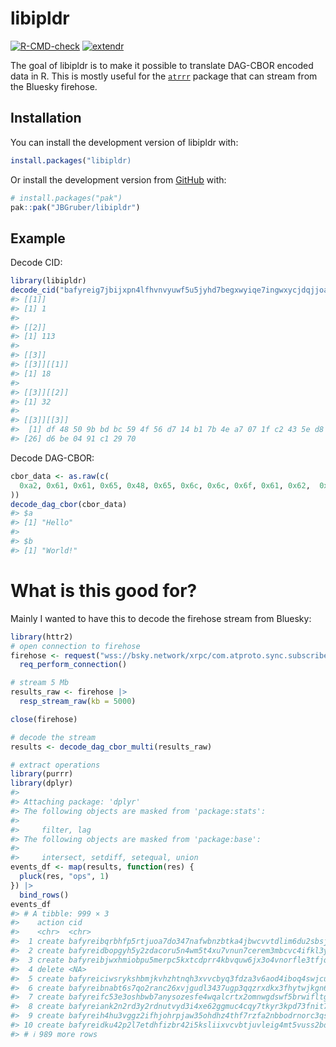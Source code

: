

<!-- README.md is generated from README.qmd. Please edit that file -->

# libipldr

<!-- badges: start -->

[![R-CMD-check](https://github.com/JBGruber/libipldr/actions/workflows/R-CMD-check.yaml/badge.svg)](https://github.com/JBGruber/libipldr/actions/workflows/R-CMD-check.yaml)
[![extendr](https://img.shields.io/badge/extendr-%5E0.8.1-276DC2)](https://extendr.github.io/extendr/extendr_api/)
<!-- badges: end -->

The goal of libipldr is to make it possible to translate DAG-CBOR
encoded data in R. This is mostly useful for the
[`atrrr`](https://jbgruber.github.io/atrrr/articles/Networks.html)
package that can stream from the Bluesky firehose.

## Installation

You can install the development version of libipldr with:

``` r
install.packages("libipldr)
```

Or install the development version from [GitHub](https://github.com/)
with:

``` r
# install.packages("pak")
pak::pak("JBGruber/libipldr")
```

## Example

Decode CID:

``` r
library(libipldr)
decode_cid("bafyreig7jbijxpn4lfhvnvyuwf5u5jyhd7begxwyiqe7ingwxycjdqjjoa")
#> [[1]]
#> [1] 1
#> 
#> [[2]]
#> [1] 113
#> 
#> [[3]]
#> [[3]][[1]]
#> [1] 18
#> 
#> [[3]][[2]]
#> [1] 32
#> 
#> [[3]][[3]]
#>  [1] df 48 50 9b bd bc 59 4f 56 d7 14 b1 7b 4e a7 07 1f c2 43 5e d8 44 09 f4 34
#> [26] d6 be 04 91 c1 29 70
```

Decode DAG-CBOR:

``` r
cbor_data <- as.raw(c(
  0xa2, 0x61, 0x61, 0x65, 0x48, 0x65, 0x6c, 0x6c, 0x6f, 0x61, 0x62,  0x66, 0x57, 0x6f, 0x72, 0x6c, 0x64, 0x21
))
decode_dag_cbor(cbor_data)
#> $a
#> [1] "Hello"
#> 
#> $b
#> [1] "World!"
```

# What is this good for?

Mainly I wanted to have this to decode the firehose stream from Bluesky:

``` r
library(httr2)
# open connection to firehose
firehose <- request("wss://bsky.network/xrpc/com.atproto.sync.subscribeRepos") |>
  req_perform_connection()

# stream 5 Mb
results_raw <- firehose |>
  resp_stream_raw(kb = 5000)

close(firehose)

# decode the stream
results <- decode_dag_cbor_multi(results_raw)

# extract operations
library(purrr)
library(dplyr)
#> 
#> Attaching package: 'dplyr'
#> The following objects are masked from 'package:stats':
#> 
#>     filter, lag
#> The following objects are masked from 'package:base':
#> 
#>     intersect, setdiff, setequal, union
events_df <- map(results, function(res) {
  pluck(res, "ops", 1)
}) |>
  bind_rows()
events_df
#> # A tibble: 999 × 3
#>    action cid                                                         path      
#>    <chr>  <chr>                                                       <chr>     
#>  1 create bafyreibqrbhfp5rtjuoa7do347nafwbnzbtka4jbwcvvtdlim6du2sbsjm app.bsky.…
#>  2 create bafyreidbopgyh5y2zdacoru5n4wm5t4xu7vnun7cerem3mbcvc4ifkl3y4 app.bsky.…
#>  3 create bafyreibjwxhmiobpu5merpc5kxtcdprr4kbvquw6jx3o4vnorfle3tfjqm app.bsky.…
#>  4 delete <NA>                                                        app.bsky.…
#>  5 create bafyreiciwsrykshbmjkvhzhtnqh3xvvcbyq3fdza3v6aod4iboq4swjcue app.bsky.…
#>  6 create bafyreibnabt6s7qo2ranc26xvjgudl3437ugp3qqzrxdkx3fhytwjkgn6q app.bsky.…
#>  7 create bafyreifc53e3oshbwb7anysozesfe4wqalcrtx2omnwgdswf5brwifltgm app.bsky.…
#>  8 create bafyreiank2n2rd3y2rdnutvyd3i4xe62ggmuc4cqy7tkyr3kpd73fnit7i app.bsky.…
#>  9 create bafyreih4hu3vggz2ifhjohrpjaw35ohdhz4thf7rzfa2nbbodrnorc3qse app.bsky.…
#> 10 create bafyreidku42p2l7etdhfizbr42i5ksliixvcvbtjuvleig4mt5vuss2bdi app.bsky.…
#> # ℹ 989 more rows
```
